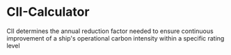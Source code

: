 # CII-Calculator
CII determines the annual reduction factor needed to ensure continuous improvement of a ship's operational carbon intensity within a specific rating level
